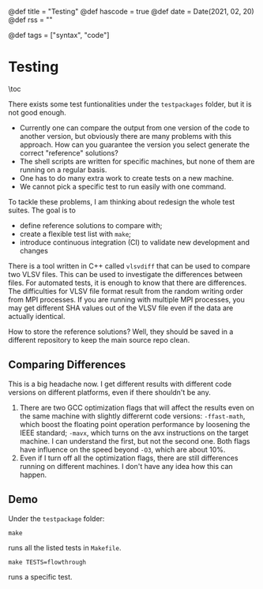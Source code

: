 @def title = "Testing"
@def hascode = true
@def date = Date(2021, 02, 20)
@def rss = ""

@def tags = ["syntax", "code"]

# Testing

\toc

There exists some test funtionalities under the `testpackages` folder, but it is not good enough.
* Currently one can compare the output from one version of the code to another version, but obviously there are many problems with this approach. How can you guarantee the version you select generate the correct "reference" solutions?
* The shell scripts are written for specific machines, but none of them are running on a regular basis.
* One has to do many extra work to create tests on a new machine.
* We cannot pick a specific test to run easily with one command.

To tackle these problems, I am thinking about redesign the whole test suites. The goal is to
* define reference solutions to compare with;
* create a flexible test list with `make`;
* introduce continuous integration (CI) to validate new development and changes

There is a tool written in C++ called `vlsvdiff` that can be used to compare two VLSV files. This can be used to investigate the differences between files. For automated tests, it is enough to know that there are differences. The difficulties for VLSV file format result from the random writing order from MPI processes. If you are running with multiple MPI processes, you may get different SHA values out of the VLSV file even if the data are actually identical.

How to store the reference solutions? Well, they should be saved in a different repository to keep the main source repo clean.

## Comparing Differences

This is a big headache now.
I get different results with different code versions on different platforms, even if there shouldn't be any.

1. There are two GCC optimization flags that will affect the results even on the same machine with slightly differernt code versions: `-ffast-math`, which boost the floating point operation performance by loosening the IEEE standard; `-mavx`, which turns on the avx instructions on the target machine. I can understand the first, but not the second one. Both flags have influence on the speed beyond `-O3`, which are about 10%. 
2. Even if I turn off all the optimization flags, there are still differences running on different machines. I don't have any idea how this can happen.

## Demo

Under the `testpackage` folder:

```shell
make
```
runs all the listed tests in `Makefile`.

```shell
make TESTS=flowthrough
```
runs a specific test.